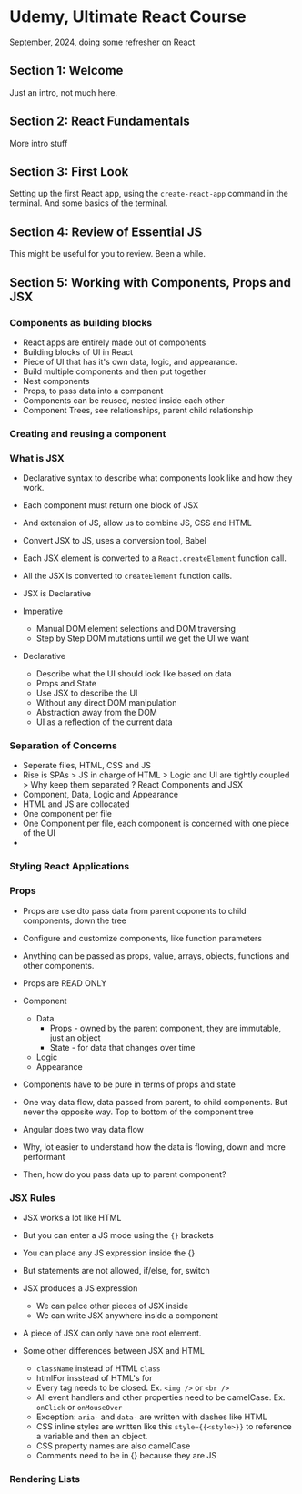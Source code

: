 # Udemy, Ultimate React Course

September, 2024, doing some refresher on React

## Section 1: Welcome

Just an intro, not much here.

## Section 2: React Fundamentals

More intro stuff

## Section 3: First Look

Setting up the first React app, using the `create-react-app` command in the terminal. And some basics of the terminal.

## Section 4: Review of Essential JS

This might be useful for you to review. Been a while.

## Section 5: Working with Components, Props and JSX

### Components as building blocks

- React apps are entirely made out of components
- Building blocks of UI in React
- Piece of UI that has it's own data, logic, and appearance.
- Build multiple components and then put together
- Nest components
- Props, to pass data into a component
- Components can be reused, nested inside each other
- Component Trees, see relationships, parent child relationship

### Creating and reusing a component

### What is JSX

- Declarative syntax to describe what components look like and how they work.
- Each component must return one block of JSX
- And extension of JS, allow us to combine JS, CSS and HTML
- Convert JSX to JS, uses a conversion tool, Babel
- Each JSX element is converted to a `React.createElement` function call.
- All the JSX is converted to `createElement` function calls.

- JSX is Declarative
- Imperative
  - Manual DOM element selections and DOM traversing
  - Step by Step DOM mutations until we get the UI we want
- Declarative
  - Describe what the UI should look like based on data
  - Props and State
  - Use JSX to describe the UI
  - Without any direct DOM manipulation
  - Abstraction away from the DOM
  - UI as a reflection of the current data

### Separation of Concerns

- Seperate files, HTML, CSS and JS
- Rise is SPAs > JS in charge of HTML > Logic and UI are tightly coupled > Why keep them separated ? React Components and JSX
- Component, Data, Logic and Appearance
- HTML and JS are collocated
- One component per file
- One Component per file, each component is concerned with one piece of the UI
-

### Styling React Applications

### Props

- Props are use dto pass data from parent coponents to child components, down the tree
- Configure and customize components, like function parameters
- Anything can be passed as props, value, arrays, objects, functions and other components.

- Props are READ ONLY
- Component

  - Data
    - Props - owned by the parent component, they are immutable, just an object
    - State - for data that changes over time
  - Logic
  - Appearance

- Components have to be pure in terms of props and state
- One way data flow, data passed from parent, to child components. But never the opposite way. Top to bottom of the component tree
- Angular does two way data flow
- Why, lot easier to understand how the data is flowing, down and more performant
- Then, how do you pass data up to parent component?

### JSX Rules

- JSX works a lot like HTML
- But you can enter a JS mode using the `{}` brackets
- You can place any JS expression inside the {}
- But statements are not allowed, if/else, for, switch
- JSX produces a JS expression
  - We can palce other pieces of JSX inside
  - We can write JSX anywhere inside a component
- A piece of JSX can only have one root element.

- Some other differences between JSX and HTML
  - `className` instead of HTML `class`
  - htmlFor insstead of HTML's for
  - Every tag needs to be closed. Ex. `<img />` or `<br />`
  - All event handlers and other properties need to be camelCase. Ex. `onClick` or `onMouseOver`
  - Exception: `aria-` and `data-` are written with dashes like HTML
  - CSS inline styles are written like this `style={{<style>}}` to reference a variable and then an object.
  - CSS property names are also camelCase
  - Comments need to be in {} because they are JS

### Rendering Lists
